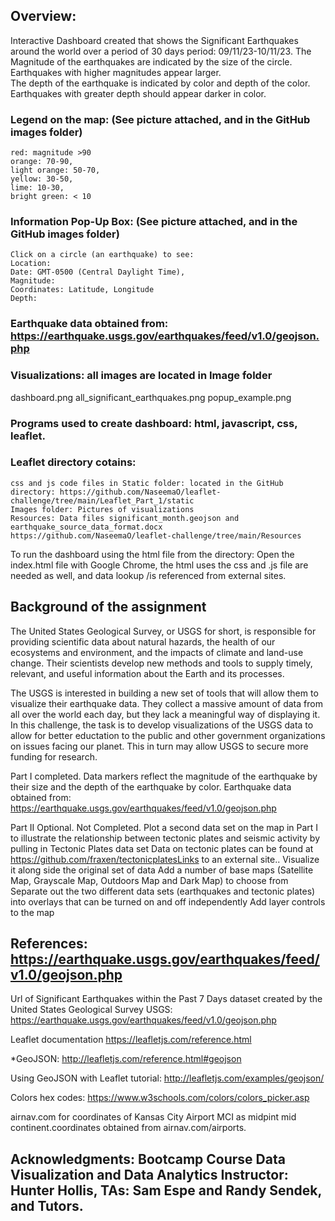 ## Overview: 
Interactive Dashboard created that shows the Significant Earthquakes around the world over a period of 30 days period: 09/11/23-10/11/23.
The Magnitude of the earthquakes are indicated by the size of the circle. Earthquakes with higher magnitudes appear larger.   
The depth of the earthquake is indicated by color and depth of the color. Earthquakes with greater depth should appear darker in color.

### Legend on the map: (See picture attached, and in the GitHub images folder)
    red: magnitude >90 
    orange: 70-90, 
    light orange: 50-70, 
    yellow: 30-50, 
    lime: 10-30, 
    bright green: < 10 

### Information Pop-Up Box: (See picture attached, and in the GitHub images folder)
    Click on a circle (an earthquake) to see: 
    Location: 
    Date: GMT-0500 (Central Daylight Time),
    Magnitude: 
    Coordinates: Latitude, Longitude
    Depth: 

### Earthquake data obtained from: https://earthquake.usgs.gov/earthquakes/feed/v1.0/geojson.php

### Visualizations: all images are located in Image folder
dashboard.png
all_significant_earthquakes.png
popup_example.png

### Programs used to create dashboard: html, javascript, css, leaflet. 

### Leaflet directory cotains: 
    css and js code files in Static folder: located in the GitHub directory: https://github.com/NaseemaO/leaflet-challenge/tree/main/Leaflet_Part_1/static 
    Images folder: Pictures of visualizations
    Resources: Data files significant_month.geojson and earthquake_source_data_format.docx https://github.com/NaseemaO/leaflet-challenge/tree/main/Resources

To run the dashboard using the html file from the directory: Open the index.html file with Google Chrome, the html uses the css and .js file are needed as well, and data lookup /is referenced from external sites. 

## Background of the assignment 
The United States Geological Survey, or USGS for short, is responsible for providing scientific data about natural hazards, the health of our ecosystems and environment, and the impacts of climate and land-use change. Their scientists develop new methods and tools to supply timely, relevant, and useful information about the Earth and its processes.

The USGS is interested in building a new set of tools that will allow them to visualize their earthquake data. They collect a massive amount of data from all over the world each day, but they lack a meaningful way of displaying it. In this challenge, the task is to develop visualizations of the USGS data to allow for better eductation to the public and other government organizations on issues facing our planet. This in turn may allow USGS to secure more funding for research. 

Part I completed.  Data markers reflect the magnitude of the earthquake by their size and the depth of the earthquake by color. 
Earthquake data obtained from: https://earthquake.usgs.gov/earthquakes/feed/v1.0/geojson.php

Part II Optional. Not Completed. Plot a second data set on the map in Part I to illustrate the relationship between tectonic plates and seismic activity by pulling in Tectonic Plates data set
Data on tectonic plates can be found at https://github.com/fraxen/tectonicplatesLinks to an external site.. Visualize it along side the original set of data
Add a number of base maps (Satellite Map, Grayscale Map, Outdoors Map and Dark Map) to choose from
Separate out the two different data sets (earthquakes and tectonic plates) into overlays that can be turned on and off independently
Add layer controls to the map

## References: https://earthquake.usgs.gov/earthquakes/feed/v1.0/geojson.php
Url of Significant Earthquakes within the Past 7 Days dataset created by the United States Geological Survey USGS:
https://earthquake.usgs.gov/earthquakes/feed/v1.0/geojson.php

Leaflet documentation  https://leafletjs.com/reference.html

*GeoJSON: http://leafletjs.com/reference.html#geojson

Using GeoJSON with Leaflet tutorial: http://leafletjs.com/examples/geojson/

Colors hex codes: https://www.w3schools.com/colors/colors_picker.asp

airnav.com for coordinates of Kansas City Airport MCI as midpint mid continent.coordinates obtained from airnav.com/airports. 

## Acknowledgments: Bootcamp Course Data Visualization and Data Analytics Instructor: Hunter Hollis, TAs: Sam Espe and Randy Sendek, and Tutors. 

